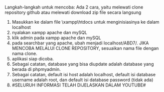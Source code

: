 Langkah-langkah untuk mencoba:
Ada 2 cara, yaitu melewati clone repository github atau melewati download zip file secara langsung

1. Masukkan ke dalam file \xampp\htdocs untuk menginisiasinya ke dalam localhost
2. nyalakan xampp apache dan mySQL
3. klik admin pada xampp apache dan mySQL
4. pada searchbar yang apache, ubah menjadi localhost/ABD7/. JIKA MENCOBA MELALUI CLONE REPOSITORY, sesuaikan nama file dengan nama clone.
5. aplikasi siap dicoba.
6. Sebagai catatan, database yang bisa diupdate adalah database yang berada di phpmyadmin.
7. Sebagai catatan, default isi host adalah localhost, default isi database username adalah root, dan default isi database password (tidak ada)
8. #SELURUH INFORMASI TELAH DIJELASKAN DALAM YOUTUBE#

